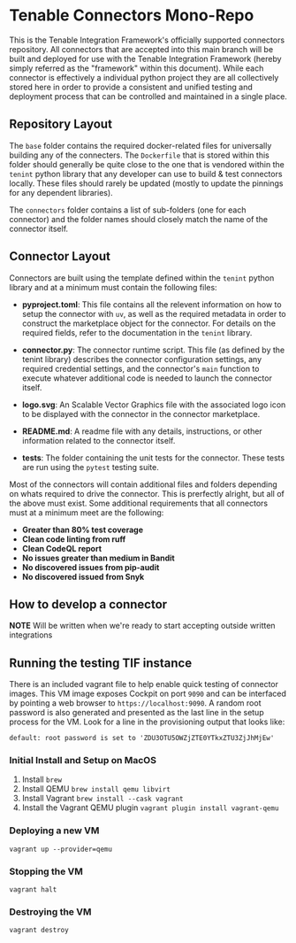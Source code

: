 # Tenable Connectors Mono-Repo

This is the Tenable Integration Framework's officially supported connectors repository. All connectors that are
accepted into this main branch will be built and deployed for use with the Tenable Integration Framework (hereby simply
referred as the "framework" within this document). While each connector is effectively a individual python project
they are all collectively stored here in order to provide a consistent and unified testing and deployment process that
can be controlled and maintained in a single place.

## Repository Layout

The `base` folder contains the required docker-related files for universally building any of the connecters. The
`Dockerfile` that is stored within this folder should generally be quite close to the one that is vendored within the
`tenint` python library that any developer can use to build & test connectors locally. These files should rarely be
updated (mostly to update the pinnings for any dependent libraries).

The `connectors` folder contains a list of sub-folders (one for each connector) and the folder names should closely
match the name of the connector itself.

## Connector Layout

Connectors are built using the template defined within the `tenint` python library and at a minimum must contain the
following files:

- **pyproject.toml**: This file contains all the relevent information on how to setup the connector with `uv`, as well
  as the required metadata in order to construct the marketplace object for the connector. For details on the required
  fields, refer to the documentation in the `tenint` library.

- **connector.py**: The connector runtime script. This file (as defined by the tenint library) describes the connector
  configuration settings, any required credential settings, and the connector's `main` function to execute whatever
  additional code is needed to launch the connector itself.

- **logo.svg**: An Scalable Vector Graphics file with the associated logo icon to be displayed with the connector in
  the connector marketplace.

- **README.md**: A readme file with any details, instructions, or other information related to the connector itself.

- **tests**: The folder containing the unit tests for the connector. These tests are run using the `pytest` testing suite.

Most of the connectors will contain additional files and folders depending on whats required to drive the connector.
This is prerfectly alright, but all of the above must exist. Some additional requirements that all connectors must at a
minimum meet are the following:

- **Greater than 80% test coverage**
- **Clean code linting from ruff**
- **Clean CodeQL report**
- **No issues greater than medium in Bandit**
- **No discovered issues from pip-audit**
- **No discovered issued from Snyk**

## How to develop a connector

**NOTE** Will be written when we're ready to start accepting outside written integrations

## Running the testing TIF instance

There is an included vagrant file to help enable quick testing of connector images. This VM image exposes Cockpit on
port `9090` and can be interfaced by pointing a web browser to `https://localhost:9090`. A random root password is
also generated and presented as the last line in the setup process for the VM. Look for a line in the provisioning
output that looks like:

```
default: root password is set to 'ZDU3OTU5OWZjZTE0YTkxZTU3ZjJhMjEw'
```

### Initial Install and Setup on MacOS

1. Install `brew`
2. Install QEMU `brew install qemu libvirt`
3. Install Vagrant `brew install --cask vagrant`
4. Install the Vagrant QEMU plugin `vagrant plugin install vagrant-qemu`

### Deploying a new VM

```
vagrant up --provider=qemu
```

### Stopping the VM

```
vagrant halt
```

### Destroying the VM

```
vagrant destroy
```

